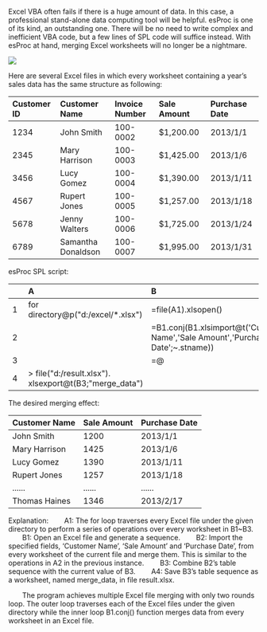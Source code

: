 Excel VBA often fails if there is a huge amount of data. In this case, a professional stand-alone data computing tool will be helpful. esProc is one of its kind, an outstanding one. There will be no need to write complex and inefficient VBA code, but a few lines of SPL code will suffice instead. With esProc at hand, merging Excel worksheets will no longer be a nightmare.

<img src="http://img.raqsoft.com/file/2018/12/61810e052e9c44c1bfd452700afd3000_001.png">

Here are several Excel files in which every worksheet containing a year’s sales data has the same structure as following:

|Customer ID|Customer Name|Invoice Number|Sale Amount|Purchase Date|
|:-|:-|:-|:-|:-|
|1234|John Smith|100-0002|$1,200.00 |2013/1/1|
|2345|Mary Harrison|100-0003|$1,425.00 |2013/1/6|
|3456|Lucy Gomez|100-0004|$1,390.00 |2013/1/11|
|4567|Rupert Jones|100-0005|$1,257.00 |2013/1/18|
|5678|Jenny Walters|100-0006|$1,725.00 |2013/1/24|
|6789|Samantha Donaldson|100-0007|$1,995.00 |2013/1/31|

esProc SPL script:

|　|A|B|
|:-|:-|:-|
|1|for directory@p("d:/excel/\*.xlsx")|=file(A1).xlsopen()|
|2|　|=B1.conj(B1.xlsimport@t('Customer Name','Sale Amount','Purchase Date';\~.stname))|
|3|　|=@|B2|
|4|> file("d:/result.xlsx"). xlsexport@t(B3;"merge_data")|　|

The desired merging effect:

|Customer Name|Sale Amount|Purchase Date|
|:-|:-|:-|
|John Smith|1200|2013/1/1|
|Mary Harrison|1425|2013/1/6|
|Lucy Gomez|1390|2013/1/11|
|Rupert Jones|1257|2013/1/18|
|......|......|......|
|Thomas Haines|1346|2013/2/17|

Explanation:
  A1: The for loop traverses every Excel file under the given directory to perform a series of operations over every worksheet in B1~B3.
  B1: Open an Excel file and generate a sequence.
  B2: Import the specified fields, ‘Customer Name’, ‘Sale Amount’ and ‘Purchase Date’, from every worksheet of the current file and merge them. This is similar to the operations in A2 in the previous instance.
  B3: Combine B2’s table sequence with the current value of B3.
  A4: Save B3’s table sequence as a worksheet, named merge_data, in file result.xlsx.

  The program achieves multiple Excel file merging with only two rounds loop. The outer loop traverses each of the Excel files under the given directory while the inner loop B1.conj() function merges data from every worksheet in an Excel file.
